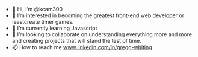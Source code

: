 - 👋 Hi, I’m @kcam300
- 👀 I’m interested in becoming the greatest front-end web developer or leastcreate timer games.
- 🌱 I’m currently learning Javascript
- 💞️ I’m looking to collaborate on understanding everything more and more and creating projects that will stand the test of time.
- 📫 How to reach me www.linkedin.com/in/gregg-whiting

<!---
kcam300/kcam300 is a ✨ special ✨ repository because its `README.md` (this file) appears on your GitHub profile.
You can click the Preview link to take a look at your changes.
--->
